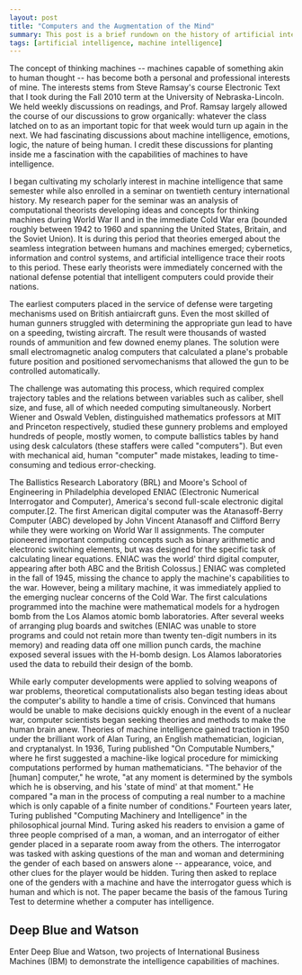 ```yaml
---
layout: post
title: "Computers and the Augmentation of the Mind"
summary: This post is a brief rundown on the history of artificial intelligence and the drive to augment human thought. I'm writing these as I flesh out ideas related to my doctoral research.
tags: [artificial intelligence, machine intelligence]
---
```


The concept of thinking machines -- machines capable of something akin to human thought -- has become both a personal and professional interests of mine. The interests stems from Steve Ramsay's course Electronic Text that I took during the Fall 2010 term at the University of Nebraska-Lincoln. We held weekly discussions on readings, and Prof. Ramsay largely allowed the course of our discussions to grow organically: whatever the class latched on to as an important topic for that week would turn up again in the next. We had fascinating discussions about machine intelligence, emotions, logic, the nature of being human. I credit these discussions for planting inside me a fascination with the capabilities of machines to have intelligence.

I began cultivating my scholarly interest in machine intelligence that same semester while also enrolled in a seminar on twentieth century international history. My research paper for the seminar was an analysis of computational theorists developing ideas and concepts for thinking machines during World War II and in the immediate Cold War era (bounded roughly between 1942 to 1960 and spanning the United States, Britain, and the Soviet Union). It is during this period that theories emerged about the seamless integration between humans and machines emerged; cybernetics, information and control systems, and artificial intelligence trace their roots to this period. These early theorists were immediately concerned with the national defense potential that intelligent computers could provide their nations.

The earliest computers placed in the service of defense were targeting mechanisms used on British antiaircraft guns. Even the most skilled of human gunners struggled with determining the appropriate gun lead to have on a speeding, twisting aircraft. The result were thousands of wasted rounds of ammunition and few downed enemy planes. The solution were small electromagnetic analog computers that calculated a plane's probable future position and positioned servomechanisms that allowed the gun to be controlled automatically.

The challenge was automating this process, which required complex trajectory tables and the relations between variables such as caliber, shell size, and fuse, all of which needed computing simultaneously. Norbert Wiener and Oswald Veblen, distinguished mathematics professors at MIT and Princeton respectively, studied these gunnery problems and employed hundreds of people, mostly women, to compute ballistics tables by hand using desk calculators (these staffers were called "computers"). But even with mechanical aid, human "computer" made mistakes, leading to time-consuming and tedious error-checking.

The Ballistics Research Laboratory (BRL) and Moore's School of Engineering in Philadelphia developed ENIAC (Electronic Numerical Interrogator and Computer), America's second full-scale electronic digital computer.[2. The first American digital computer was the Atanasoff-Berry Computer (ABC) developed by John Vincent Atanasoff and Clifford Berry while they were working on World War II assignments. The computer pioneered important computing concepts such as binary arithmetic and electronic switching elements, but was designed for the specific task of calculating linear equations. ENIAC was the world' third digital computer, appearing after both ABC and the British Colossus.] ENIAC was completed in the fall of 1945, missing the chance to apply the machine's capabilities to the war. However, being a military machine, it was immediately applied to the emerging nuclear concerns of the Cold War. The first calculations programmed into the machine were mathematical models for a hydrogen bomb from the Los Alamos atomic bomb laboratories. After several weeks of arranging plug boards and switches (ENIAC was unable to store programs and could not retain more than twenty ten-digit numbers in its memory) and reading data off one million punch cards, the machine exposed several issues with the H-bomb design. Los Alamos laboratories used the data to rebuild their design of the bomb.

While early computer developments were applied to solving weapons of war problems, theoretical computationalists also began testing ideas about the computer's ability to handle a time of crisis. Convinced that humans would be unable to make decisions quickly enough in the event of a nuclear war, computer scientists began seeking theories and methods to make the human brain anew. Theories of machine intelligence gained traction in 1950 under the brilliant work of Alan Turing, an English mathematician, logician, and cryptanalyst. In 1936, Turing published "On Computable Numbers," where he first suggested a machine-like logical procedure for mimicking computations performed by human mathematicians. "The behavior of the [human] computer," he wrote, "at any moment is determined by the symbols which he is observing, and his 'state of mind' at that moment." He compared "a man in the process of computing a real number to a machine which is only capable of a finite number of conditions." Fourteen years later, Turing published "Computing Machinery and Intelligence" in the philosophical journal Mind. Turing asked his readers to envision a game of three people comprised of a man, a woman, and an interrogator of either gender placed in a separate room away from the others. The interrogator was tasked with asking questions of the man and woman and determining the gender of each based on answers alone -- appearance, voice, and other clues for the player would be hidden. Turing then asked to replace one of the genders with a machine and have the interrogator guess which is human and which is not. The paper became the basis of the famous Turing Test to determine whether a computer has intelligence.

Deep Blue and Watson
--------------------

Enter Deep Blue and Watson, two projects of International Business Machines (IBM) to demonstrate the intelligence capabilities of machines.